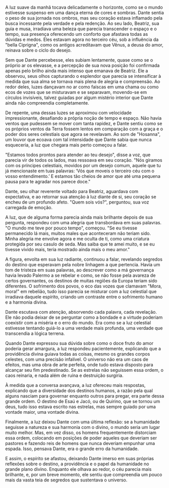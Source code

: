A luz suave da manhã tocava delicadamente o horizonte, como se o mundo estivesse suspenso em uma dança eterna de cores e sombras. Dante sentia o peso de sua jornada nos ombros, mas seu coração estava inflamado pela busca incessante pela verdade e pela redenção. Ao seu lado, Beatriz, sua guia e musa, irradiava uma beleza que parecia transcender o espaço e o tempo, sua presença oferecendo um conforto que afastava todas as dúvidas e medos. Eles estavam agora no terceiro céu, sob a influência da "bella Ciprigna", como os antigos acreditavam que Vênus, a deusa do amor, reinava sobre o ciclo do desejo.

Sem que Dante percebesse, eles subiam lentamente, quase como se o próprio ar os elevasse, e a percepção de sua nova posição foi confirmada apenas pelo brilho ainda mais intenso que emanava de Beatriz. Ele a observou, seus olhos capturando o esplendor que parecia se intensificar à medida que sua alma se tornava mais plena de alegria e compreensão. Ao redor deles, luzes dançavam no ar como faíscas em uma chama ou como ecos de vozes que se misturavam e se separavam, movendo-se em círculos invisíveis, talvez guiadas por algum mistério interior que Dante ainda não compreendia completamente.

De repente, uma dessas luzes se aproximou com velocidade impressionante, desafiando a própria noção de tempo e espaço. Não havia ventos que pudessem se mover com tanta rapidez, e Dante sentiu como se os próprios ventos da Terra fossem lentos em comparação com a graça e o poder dos seres celestiais que agora se revelavam. Ao som de "Hosanna", um louvor que ecoava com tal intensidade que Dante sabia que nunca esqueceria, a luz que chegara mais perto começou a falar.

"Estamos todos prontos para atender ao teu desejo", disse a voz, que parecia vir de todos os lados, mas ressoava em seu coração. "Nós giramos com os príncipes celestiais, movidos por um desejo comum, aquele que tu já mencionaste em tuas palavras: ‘Vós que moveis o terceiro céu com o vosso entendimento.’ E estamos tão cheios de amor que até uma pequena pausa para te agradar nos parece doce."

Dante, seu olhar reverente voltado para Beatriz, aguardava com expectativa, e ao retornar sua atenção à luz diante de si, seu coração se encheu de um profundo afeto. "Quem sois vós?", perguntou, sua voz carregada de emoção.

A luz, que de alguma forma parecia ainda mais brilhante depois de sua pergunta, respondeu com uma alegria que transbordava em suas palavras. "O mundo me teve por pouco tempo", começou. "Se eu tivesse permanecido lá mais, muitos males que aconteceram não teriam sido. Minha alegria me envolve agora e me oculta de ti, como uma criatura protegida por seu casulo de seda. Mas saiba que te amei muito, e se eu tivesse vivido mais, teria mostrado ainda mais o meu amor."

A figura, envolta em sua luz radiante, continuou a falar, revelando segredos do destino que esperavam pela nobre linhagem a que pertencia. Havia um tom de tristeza em suas palavras, ao descrever como a má governança havia levado Palermo a se rebelar e como, se não fosse pela avareza de certos governantes, os destinos de muitas regiões da Europa teriam sido diferentes. O sofrimento dos povos, o eco das vozes que clamavam "Mora, mora!" em rebelião, tudo isso parecia se misturar com a luz celestial que irradiava daquele espírito, criando um contraste entre o sofrimento humano e a harmonia divina.

Dante escutava com atenção, absorvendo cada palavra, cada revelação. Ele não podia deixar de se perguntar como a bondade e a virtude poderiam coexistir com a miséria e o erro do mundo. Era como se a luz celestial estivesse tentando guiá-lo a uma verdade mais profunda, uma verdade que transcendia a lógica terrena.

Quando Dante expressou sua dúvida sobre como o doce fruto do amor poderia gerar amargura, a luz respondeu pacientemente, explicando que a providência divina guiava todas as coisas, mesmo os grandes corpos celestes, com uma precisão infalível. O universo não era um caos de efeitos, mas uma obra de arte perfeita, onde tudo estava disposto para alcançar seu fim predestinado. Se as estrelas não seguissem essa ordem, o caos reinaria, e nada além de ruína e destruição surgiria.

À medida que a conversa avançava, a luz ofereceu mais respostas, explicando que a diversidade dos destinos humanos, a razão pela qual alguns nasciam para governar enquanto outros para pregar, era parte dessa grande ordem. O destino de Esaú e Jacó, ou de Quirino, que se tornou um deus, tudo isso estava escrito nas estrelas, mas sempre guiado por uma vontade maior, uma vontade divina.

Finalmente, a luz deixou Dante com uma última reflexão: se a humanidade seguisse a natureza e sua harmonia com o divino, o mundo seria um lugar muito melhor. Mas, em vez disso, os homens frequentemente distorciam essa ordem, colocando em posições de poder aqueles que deveriam ser pastores e fazendo reis de homens que nunca deveriam empunhar uma espada. Isso, pensava Dante, era o grande erro da humanidade.

E assim, o espírito se afastou, deixando Dante imerso em suas próprias reflexões sobre o destino, a providência e o papel da humanidade no grande plano divino. Enquanto ele olhava ao redor, o céu parecia mais brilhante, e, por um breve momento, ele sentiu que compreendia um pouco mais da vasta teia de segredos que sustentava o universo.